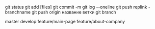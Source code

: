 git status 
git add [files] 
git commit -m
git log --oneline
git push replink -branchname
git push origin название ветки
git branch

master
develop
feature/main-page
feature/about-company